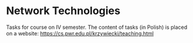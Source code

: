 # Network Technologies
Tasks for course on IV semester.
The content of tasks (in Polish) is placed on a website: https://cs.pwr.edu.pl/krzywiecki/teaching.html